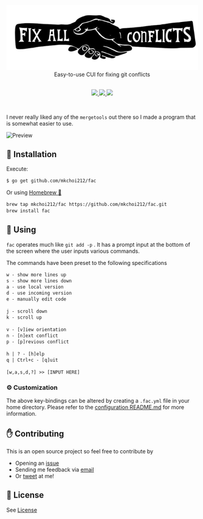 <p align="center">
  <img src="./assets/banner.png">
  <br>
  Easy-to-use CUI for fixing git conflicts
  <br>
  <br>
  <p align="center">
    <a href="https://travis-ci.org/mkchoi212/fac">
      <img src="https://travis-ci.org/mkchoi212/fac.svg?branch=master">
    </a>
    <a href="https://goreportcard.com/report/github.com/mkchoi212/fac">
      <img src="https://goreportcard.com/badge/github.com/mkchoi212/fac">
    </a>
    <a href="https://codecov.io/gh/mkchoi212/fac">
      <img src="https://codecov.io/gh/mkchoi212/fac/branch/master/graph/badge.svg">
    </a>
  </p>
</p>
<br>

I never really liked any of the `mergetools` out there so I made a program that is somewhat easier to use.

![Preview](https://i.imgur.com/GsJMRIp.gif)

## 👷 Installation

Execute:

```bash
$ go get github.com/mkchoi212/fac
```

Or using [Homebrew 🍺](https://brew.sh)

```bash
brew tap mkchoi212/fac https://github.com/mkchoi212/fac.git
brew install fac
```

## 🔧 Using

`fac` operates much like `git add -p` . It has a prompt input at the bottom of the screen where the user inputs various commands.

The commands have been preset to the following specifications

```
w - show more lines up
s - show more lines down
a - use local version
d - use incoming version
e - manually edit code

j - scroll down
k - scroll up

v - [v]iew orientation
n - [n]ext conflict
p - [p]revious conflict

h | ? - [h]elp
q | Ctrl+c - [q]uit

[w,a,s,d,?] >> [INPUT HERE]
```

### ⚙️ Customization

The above key-bindings can be altered by creating a `.fac.yml` file in your home directory.
Please refer to the [configuration README.md](./key/README.md) for more information.

## ✋ Contributing

This is an open source project so feel free to contribute by

- Opening an [issue](https://github.com/mkchoi212/fac/issues/new)
- Sending me feedback via [email](mailto://mkchoi212@icloud.com)
- Or [tweet](https://twitter.com/Bananamlkshake2) at me!

## 👮 License
See [License](./LICENSE)
